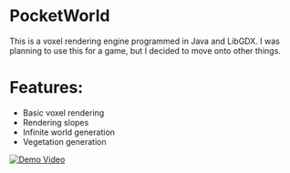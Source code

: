 # PocketWorld

This is a voxel rendering engine programmed in Java and LibGDX.
I was planning to use this for a game, but I decided to move onto other things.

# Features:

- Basic voxel rendering
- Rendering slopes
- Infinite world generation
- Vegetation generation

[![Demo Video](https://img.youtube.com/vi/nOiVZ8KpLY/0.jpg)](https://www.youtube.com/watch?v=nOiVZ8KpLY)

